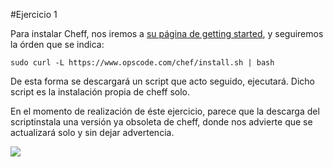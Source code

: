 #Ejercicio 1

Para instalar Cheff, nos iremos a [su página de getting started](http://gettingstartedwithchef.com/first-steps-with-chef.html), y seguiremos la órden que se indica:

	sudo curl -L https://www.opscode.com/chef/install.sh | bash
    
De esta forma se descargará un script que acto seguido, ejecutará. Dicho script es la instalación propia de cheff solo.

En el momento de realización de éste ejercicio, parece que la descarga del scriptinstala una versión ya obsoleta de cheff, donde nos advierte que se actualizará solo y sin dejar advertencia.

![](Ejercicio1)

